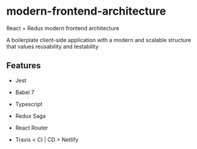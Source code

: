 # modern-frontend-architecture
React + Redux modern frontend architecture

A boilerplate client-side application with a modern and scalable structure that values reusability and testability

## Features

- Jest
- Babel 7
- Typescript
- Redux Saga
- React Router

- Travis < CI | CD > Netlify
